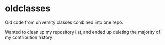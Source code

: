 # oldclasses

Old code from university classes combined into one repo.

Wanted to clean up my repository list, and ended up deleting the majority of my contribution history
